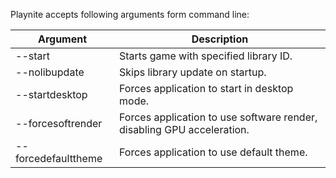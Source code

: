 Playnite accepts following arguments form command line:

| Argument | Description | 
| -- | -- |
| --start <gameId> | Starts game with specified library ID. | 
| --nolibupdate | Skips library update on startup. |
| --startdesktop | Forces application to start in desktop mode. |
| --forcesoftrender | Forces application to use software render, disabling GPU acceleration. |
| --forcedefaulttheme | Forces application to use default theme. |
